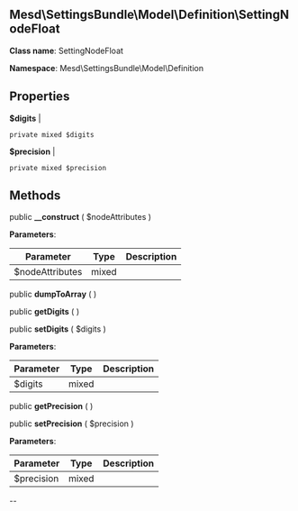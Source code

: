 Mesd\SettingsBundle\Model\Definition\SettingNodeFloat
---------------

    

    


**Class name**: SettingNodeFloat

**Namespace**: Mesd\SettingsBundle\Model\Definition









Properties
----------


**$digits**  |  



    private mixed $digits






**$precision**  |  



    private mixed $precision






Methods
-------


public **__construct** ( $nodeAttributes )











**Parameters**:

| Parameter | Type | Description |
|-----------|------|-------------|
| $nodeAttributes | mixed |  |


public **dumpToArray** (  )












public **getDigits** (  )












public **setDigits** ( $digits )











**Parameters**:

| Parameter | Type | Description |
|-----------|------|-------------|
| $digits | mixed |  |


public **getPrecision** (  )












public **setPrecision** ( $precision )











**Parameters**:

| Parameter | Type | Description |
|-----------|------|-------------|
| $precision | mixed |  |


--